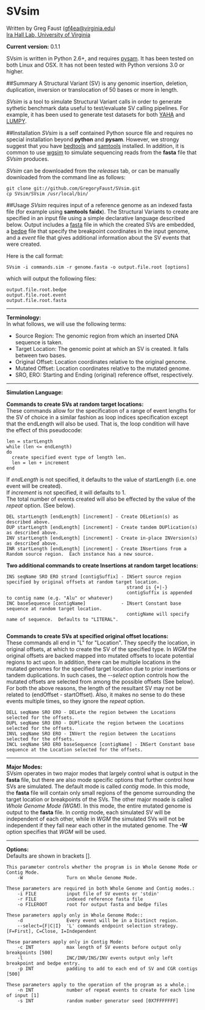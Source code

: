 SVsim
=====

Written by Greg Faust (gf4ea@virginia.edu)  
[Ira Hall Lab, University of Virginia](http://faculty.virginia.edu/irahall/)

**Current version:** 0.1.1

SVsim is written in Python 2.6+, and requires [pysam](https://code.google.com/p/pysam/).  It has been tested on both Linux and OSX. It has not been tested with Python versions 3.0 or higher.

##Summary
A Structural Variant (SV) is any genomic insertion, deletion, duplication, inversion or translocation of 50 bases or more in length.

*SVsim* is a tool to simulate Structural Variant calls in order to generate sythetic benchmark data useful to test/evaluate SV calling pipelines.  For example, it has been used to generate test datasets for both [YAHA](http://faculty.virginia.edu/irahall/yaha/) and [LUMPY](https://github.com/arq5x/lumpy-sv).

##Installation
*SVsim* is a self contained Python source file and requires no special installation beyond **python** and **pysam**.
However, we strongy suggest that you have [bedtools](https://github.com/arq5x/bedtools2) and [samtools](http://samtools.sourceforge.net/) installed.
In addition, it is common to use [wgsim](https://github.com/lh3/wgsim) to simulate sequencing reads from the **fasta** file that *SVsim* produces.

*SVsim* can be downloaded from the *releases* tab, or can be manually downloaded from the command line as follows:

~~~~~~~~~~~~~~~~~~
git clone git://github.com/GregoryFaust/SVsim.git
cp SVsim/SVsim /usr/local/bin/
~~~~~~~~~~~~~~~~~~

##Usage
*SVsim* requires input of a reference genome as an indexed fasta file (for example using **samtools faidx**).
The Structural Variants to create are specified in an input file using a simple declarative language described below.  Output includes a [fasta](http://en.wikipedia.org/wiki/FASTA_format) file in which the created SVs are embedded, a [bedpe](http://bedtools.readthedocs.org/en/latest/content/general-usage.html) file that specify the breakpoint coordinates in the input genome, and a *event* file that gives additional information about the SV events that were created.

Here is the call format:
```
SVsim -i commands.sim -r genome.fasta -o output.file.root [options]
```
which will output the following files:
```
output.file.root.bedpe
output.file.root.event
output.file.root.fasta
```

---
**Terminology:**  
In what follows, we will use the following terms:
* Source Region:   The genomic region from which an inserted DNA sequence is taken.
* Target Location: The genomic point at which an SV is created.  It falls between two bases.
* Original Offset: Location coordinates relative to the original genome.
* Mutated Offset:  Location coordinates relative to the mutated genome.
* SRO, ERO: Starting and Ending (original) reference offset, respectively.

---
**Simulation Language:**  

**Commands to create SVs at random target locations:**   
These commands allow for the specification of a range of event lengths for the SV of choice in a similar fashion as loop indices specification except that the endLength will also be used.
That is, the loop condition will have the effect of this pseudocode:
```
len = startLength
while (len <= endLength)
do
  create specified event type of length len.
  len = len + increment
end
```
If *endLength* is not specified, it defaults to the value of startLength (i.e. one event will be created).  
If *increment* is not specified, it will defaults to 1.  
The total number of events created will also be effected by the value of the *repeat* option.  (See below).
```
DEL startLength [endLength] [increment] - Create DELetion(s) as described above.
DUP startLength [endLength] [increment] - Create tandem DUPlication(s) as described above.
INV startLength [endLength] [increment] - Create in-place INVersion(s) as described above.
INR startLength [endLength] [increment] - Create INsertions from a Random source region.  Each instance has a new source.
```
**Two additional commands to create Insertions at random target locations:**  
```
INS seqName SRO ERO strand [contigSuffix] - INSert source region specified by original offsets at random target location.
                                            strand is {+|-}
                                            contigSuffix is appended to contig name (e.g. "Alu" or whatever)
INC baseSequence [contigName]             - INsert Constant base sequence at random target location.
                                            contigName will specify name of sequence.  Defaults to "LITERAL".
                                                  
```

**Commands to create SVs at specified original offset locations:**  
These commands all end in "L" for "Location".
They specify the location, in original offsets, at which to create the SV of the specified type.
In *WGM* the original offsets are backed mapped into mutated offsets to locate potential regions to act upon.
In addition, there can be multiple locations in the mutated genomes for the specified target location due to prior insertions or tandem duplications.
In such cases, the *--select* option controls how the mutated offsets are selected from among the possible offsets (See below).
For both the above reasons, the length of the resultant SV may not be related to (endOffset - startOffset).
Also, it makes no sense to do these events multiple times, so they ignore the *repeat* option.
```
DELL seqName SRO ERO - DELete the region between the Locations selected for the offsets.
DUPL seqName SRO ERO - DUPlicate the region between the Locations selected for the offsets.
INVL seqName SRO ERO - INVert the region between the Locations selected for the offsets.
INCL seqName SRO ERO baseSequence [contigName] - INSert Constant base sequence at the Location selected for the offsets.
```

---
**Major Modes:**  
SVsim operates in two major modes that largely control what is output in the **fasta** file, but there are also mode specific options that further control how SVs are simulated.
The default mode is called *contig* mode.
In this mode, the **fasta** file will contain only small regions of the genome surrounding the target location or breakpoints of the SVs.
The other major moade is called *Whole Genome Mode (WGM)*.
In this mode, the entire mutated genome is output to the **fasta** file.
In *contig* mode, each simulated SV will be independent of each other, while in *WGM* the simulated SVs will not be independent if they fall near each other in the mutated genome.
The **-W** option specifies that *WGM* will be used.

---
**Options:**  
Defaults are shown in brackets [].
```
This parameter controls whether the program is in Whole Genome Mode or Contig Mode.
    -W                Turn on Whole Genome Mode.

These parameters are required in both Whole Genome and Contig modes.:
    -i FILE           input file of SV events or 'stdin'
    -r FILE           indexed reference fasta file
    -o FILEROOT       root for output fasta and bedpe files

These parameters apply only in Whole Genome Mode::
    -d                Every event will be in a Distinct region.
    --select={F|C|I}  'L' commands endpoint selection strategy. [F=First], C=Close, I=Independent

These parameters apply only in Contig Mode:
    -c INT            max length of SV events before output only breakpoints [500]
    -l                INC/INR/INS/INV events output only left breakpoint and bedpe entry.
    -p INT            padding to add to each end of SV and CGR contigs [500]

These parameters apply to the operation of the program as a whole.:
    -n INT            number of repeat events to create for each line of input [1]
    -s INT            random number generator seed [0X7FFFFFFF]
```
